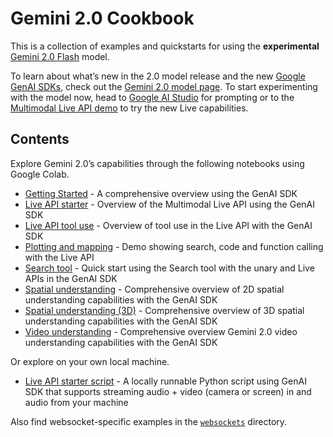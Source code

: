 # Gemini 2.0 Cookbook

This is a collection of examples and quickstarts for using the **experimental** [Gemini 2.0 Flash](https://ai.google.dev/gemini-api/docs/models/gemini-v2) model.

To learn about what’s new in the 2.0 model release and the new [Google GenAI SDKs](https://github.com/googleapis/python-genai), check out the [Gemini 2.0 model page](https://ai.google.dev/gemini-api/docs/models/gemini-v2). To start experimenting with the model now, head to [Google AI Studio](https://aistudio.google.com/prompts/new_chat?model=gemini-2.0-flash-exp) for prompting or to the [Multimodal Live API demo](https://aistudio.google.com/live) to try the new Live capabilities.

## Contents

Explore Gemini 2.0’s capabilities through the following notebooks using Google Colab.

* [Getting Started](./get_started.ipynb) \- A comprehensive overview using the GenAI SDK
* [Live API starter](./live_api_starter.ipynb) \- Overview of the Multimodal Live API using the GenAI SDK
* [Live API tool use](./live_api_tool_use.ipynb) \- Overview of tool use in the Live API with the GenAI SDK
* [Plotting and mapping](./plotting_and_mapping.ipynb) \- Demo showing search, code and function calling with the Live API
* [Search tool](./search_tool.ipynb) \- Quick start using the Search tool with the unary and Live APIs in the GenAI SDK
* [Spatial understanding](./spatial_understanding.ipynb) \- Comprehensive overview of 2D spatial understanding capabilities with the GenAI SDK
* [Spatial understanding (3D)](./spatial_understanding_3d.ipynb) \- Comprehensive overview of 3D spatial understanding capabilities with the GenAI SDK
* [Video understanding](./video_understanding.ipynb) \- Comprehensive overview Gemini 2.0 video understanding capabilities with the GenAI SDK

Or explore on your own local machine.

* [Live API starter script](./live_api_starter.py) \- A locally runnable Python script using GenAI SDK that supports streaming audio + video (camera or screen) in and audio from your machine

Also find websocket-specific examples in the [`websockets`](./websockets/) directory.
